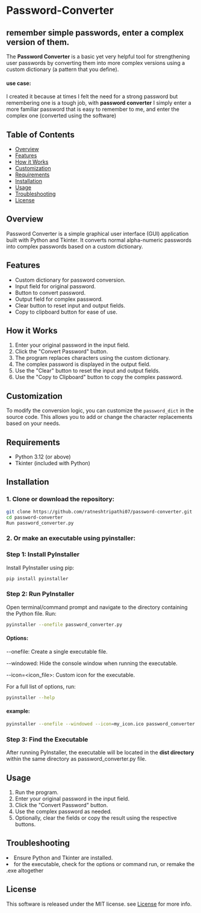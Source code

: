 # Password-Converter
## remember simple passwords, enter a complex version of them.

The **Password Converter** is a basic yet very helpful tool for strengthening user passwords by converting them into more complex versions using a custom dictionary (a pattern that you define).

#### use case:

I created it because at times I felt the need for a strong password but remembering one is a tough job, with **password converter** I simply enter a more familiar password that is easy to remember to me, and enter the complex one (converted using the software)

## Table of Contents

- [Overview](#overview)
- [Features](#features)
- [How it Works](#how-it-works)
- [Customization](#customization)
- [Requirements](#requirements)
- [Installation](#installation)
- [Usage](#usage)
- [Troubleshooting](#troubleshooting)
- [License](#license)

## Overview

Password Converter is a simple graphical user interface (GUI) application built with Python and Tkinter. It converts normal alpha-numeric passwords into complex passwords based on a custom dictionary.

## Features

- Custom dictionary for password conversion.
- Input field for original password.
- Button to convert password.
- Output field for complex password.
- Clear button to reset input and output fields.
- Copy to clipboard button for ease of use.

## How it Works

1. Enter your original password in the input field.
2. Click the "Convert Password" button.
3. The program replaces characters using the custom dictionary.
4. The complex password is displayed in the output field.
5. Use the "Clear" button to reset the input and output fields.
6. Use the "Copy to Clipboard" button to copy the complex password.

## Customization

To modify the conversion logic, you can customize the `password_dict` in the source code. This allows you to add or change the character replacements based on your needs.

## Requirements

- Python 3.12 (or above)
- Tkinter (included with Python)

## Installation

### 1. Clone or download the repository:

```bash
git clone https://github.com/ratneshtripathi07/password-converter.git
cd password-converter
Run password_converter.py
```

### 2. Or make an executable using pyinstaller:

### Step 1: Install PyInstaller

Install PyInstaller using pip:

```bash
pip install pyinstaller
```

### Step 2: Run PyInstaller

Open terminal/command prompt and navigate to the directory containing the Python file. Run:

```bash
pyinstaller --onefile password_converter.py
```

#### Options:

--onefile: Create a single executable file.

--windowed: Hide the console window when running the executable.

--icon=<icon_file>: Custom icon for the executable.

For a full list of options, run:

```bash
pyinstaller --help
```

#### example:

```bash
pyinstaller --onefile --windowed --icon=my_icon.ico password_converter.py
```

### Step 3: Find the Executable

After running PyInstaller, the executable will be located in the **dist directory** within the same directory as password_converter.py file.

## Usage

1. Run the program.
2. Enter your original password in the input field.
3. Click the "Convert Password" button.
4. Use the complex password as needed.
5. Optionally, clear the fields or copy the result using the respective buttons.

## Troubleshooting

<li>Ensure Python and Tkinter are installed.</li>
<li>for the executable, check for the options or command run, or remake the .exe altogether</li>

## License

This software is released under the MIT license. see <a href="https://github.com/Ratneshtripathi07/Password-Converter/blob/main/LICENSE">License</a> for more info.
